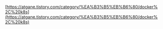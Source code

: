 [https://atgane.tistory.com/category/%EA%B3%B5%EB%B6%80/docker%2C%20k8s](https://atgane.tistory.com/category/%EA%B3%B5%EB%B6%80/docker%2C%20k8s)
